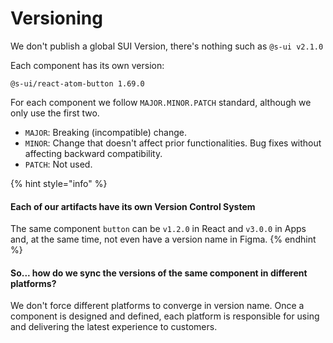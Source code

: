 # Versioning

We don't publish a global SUI Version, there's nothing such as `@s-ui v2.1.0`

Each component has its own version:

`@s-ui/react-atom-button 1.69.0`

For each component we follow `MAJOR.MINOR.PATCH` standard, although we only use the first two.

* `MAJOR`: Breaking (incompatible) change.
* `MINOR`: Change that doesn't affect prior functionalities. Bug fixes without affecting backward compatibility.
* `PATCH`: Not used.

{% hint style="info" %}
#### Each of our artifacts have its own Version Control System

The same component `button` can be `v1.2.0` in React and `v3.0.0` in Apps and, at the same time, not even have a version name in Figma.
{% endhint %}

#### So... how do we sync the versions of the same component in different platforms?

We don't force different platforms to converge in version name. Once a component is designed and defined, each platform is responsible for using and delivering the latest experience to customers.
